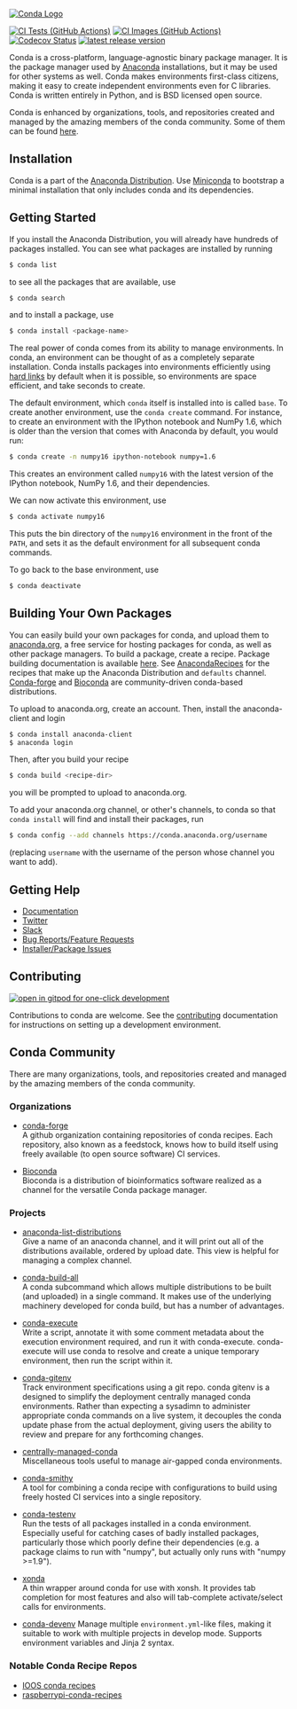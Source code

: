 [conda-logo]: https://s3.amazonaws.com/conda-dev/conda_logo.svg
[ci-tests-badge]: https://github.com/conda/conda/actions/workflows/ci.yml/badge.svg
[ci-images-badge]: https://github.com/conda/conda/actions/workflows/ci-images.yml/badge.svg
[codecov-badge]: https://img.shields.io/codecov/c/github/conda/conda/main.svg?label=coverage
[release-badge]: https://img.shields.io/github/release/conda/conda.svg
[gitpod]: https://gitpod.io/button/open-in-gitpod.svg

[![Conda Logo][conda-logo]](https://github.com/conda/conda)


[![CI Tests (GitHub Actions)][ci-tests-badge]](https://github.com/conda/conda/actions/workflows/ci.yml)
[![CI Images (GitHub Actions)][ci-images-badge]](https://github.com/conda/conda/actions/workflows/ci-images.yml)
[![Codecov Status][codecov-badge]](https://codecov.io/gh/conda/conda/branch/main)
[![latest release version][release-badge]](https://github.com/conda/conda/releases)

Conda is a cross-platform, language-agnostic binary package manager. It is the
package manager used by [Anaconda](https://www.anaconda.com/distribution/) installations, but it may be
used for other systems as well. Conda makes environments first-class
citizens, making it easy to create independent environments even for C
libraries. Conda is written entirely in Python, and is BSD licensed open
source.

Conda is enhanced by organizations, tools, and repositories created and managed by
the amazing members of the conda community. Some of them can be found
[here](https://github.com/conda/conda/wiki/Conda-Community).


## Installation

Conda is a part of the [Anaconda Distribution](https://repo.anaconda.com).
Use [Miniconda](https://docs.conda.io/en/latest/miniconda.html) to bootstrap a minimal installation
that only includes conda and its dependencies.


## Getting Started

If you install the Anaconda Distribution, you will already have hundreds of packages
installed. You can see what packages are installed by running

```bash
$ conda list
```

to see all the packages that are available, use

```bash
$ conda search
```

and to install a package, use

```bash
$ conda install <package-name>
```

The real power of conda comes from its ability to manage environments.
In conda, an environment can be thought of as a completely separate installation.
Conda installs packages into environments efficiently using [hard links](https://en.wikipedia.org/wiki/Hard_link) by default when it is possible, so
environments are space efficient, and take seconds to create.

The default environment, which `conda` itself is installed into is called
`base`. To create another environment, use the `conda create`
command. For instance, to create an environment with the IPython notebook and
NumPy 1.6, which is older than the version that comes with Anaconda by
default, you would run:

```bash
$ conda create -n numpy16 ipython-notebook numpy=1.6
```

This creates an environment called `numpy16` with the latest version of
the IPython notebook, NumPy 1.6, and their dependencies.

We can now activate this environment, use

```bash
$ conda activate numpy16
```

This puts the bin directory of the `numpy16` environment in the front of the
`PATH`, and sets it as the default environment for all subsequent conda commands.

To go back to the base environment, use

```bash
$ conda deactivate
```

## Building Your Own Packages

You can easily build your own packages for conda, and upload them
to [anaconda.org](https://anaconda.org), a free service for hosting
packages for conda, as well as other package managers.
To build a package, create a recipe. Package building documentation is available
[here](https://docs.conda.io/projects/conda-build/en/latest/).
See [AnacondaRecipes](https://github.com/AnacondaRecipes) for the recipes that make up the Anaconda Distribution and `defaults` channel.
[Conda-forge](https://conda-forge.org/feedstocks/) and [Bioconda](https://github.com/bioconda/bioconda-recipes) are community-driven conda-based distributions.

To upload to anaconda.org, create an account. Then, install the
anaconda-client and login

```bash
$ conda install anaconda-client
$ anaconda login
```

Then, after you build your recipe

```bash
$ conda build <recipe-dir>
```

you will be prompted to upload to anaconda.org.

To add your anaconda.org channel, or other's channels, to conda so
that `conda install` will find and install their packages, run

```bash
$ conda config --add channels https://conda.anaconda.org/username
```

(replacing `username` with the username of the person whose channel you want
to add).

## Getting Help

- [Documentation](https://docs.conda.io/projects/conda/en/latest)
- [Twitter](https://twitter.com/condaproject)
- [Slack](https://conda.slack.com)
- [Bug Reports/Feature Requests](https://github.com/conda/conda/issues)
- [Installer/Package Issues](https://github.com/ContinuumIO/anaconda-issues/issues)

## Contributing

[![open in gitpod for one-click development][gitpod]](https://gitpod.io/#https://github.com/conda/conda)

Contributions to conda are welcome. See the [contributing](CONTRIBUTING.md) documentation
for instructions on setting up a development environment.

## Conda Community
There are many organizations, tools, and repositories created and managed by the amazing members of the conda community.

### Organizations

- [conda-forge](https://conda-forge.org/)<br>
  A github organization containing repositories of conda recipes. Each repository, also known as a feedstock, knows how to build itself using freely available (to open source software) CI services.

- [Bioconda](https://bioconda.github.io/)<br>
  Bioconda is a distribution of bioinformatics software realized as a channel for the versatile Conda package manager.

### Projects

- [anaconda-list-distributions](https://github.com/pelson/anaconda-list-distributions)<br>
  Give a name of an anaconda channel, and it will print out all of the distributions available, ordered by upload date. This view is helpful for managing a complex channel.

- [conda-build-all](https://github.com/conda-tools/conda-build-all)<br>
  A conda subcommand which allows multiple distributions to be built (and uploaded) in a single command. It makes use of the underlying machinery developed for conda build, but has a number of advantages.

- [conda-execute](https://github.com/conda-tools/conda-execute)<br>
  Write a script, annotate it with some comment metadata about the execution environment required, and run it with conda-execute. conda-execute will use conda to resolve and create a unique temporary environment, then run the script within it.

- [conda-gitenv](https://github.com/SciTools/conda-gitenv)<br>
  Track environment specifications using a git repo. conda gitenv is a designed to simplify the deployment centrally managed conda environments. Rather than expecting a sysadimn to administer appropriate conda commands on a live system, it decouples the conda update phase from the actual deployment, giving users the ability to review and prepare for any forthcoming changes.

- [centrally-managed-conda](https://github.com/pelson/centrally-managed-conda)<br>
  Miscellaneous tools useful to manage air-gapped conda environments.

- [conda-smithy](https://github.com/conda-forge/conda-smithy)<br>
  A tool for combining a conda recipe with configurations to build using freely hosted CI services into a single repository.

- [conda-testenv](https://github.com/SciTools/conda-testenv)<br>
  Run the tests of all packages installed in a conda environment. Especially useful for catching cases of badly installed packages, particularly those which poorly define their dependencies (e.g. a package claims to run with "numpy", but actually only runs with "numpy >=1.9").

- [xonda](https://github.com/gforsyth/xonda)<br>
  A thin wrapper around conda for use with xonsh. It provides tab completion for most features and also will tab-complete activate/select calls for environments.

- [conda-devenv](https://github.com/ESSS/conda-devenv)
  Manage multiple `environment.yml`-like files, making it suitable to work with multiple projects in develop mode. Supports environment variables and Jinja 2 syntax.

### Notable Conda Recipe Repos

- [IOOS conda recipes](https://github.com/ioos/conda-recipes)
- [raspberrypi-conda-recipes](https://github.com/pelson/raspberrypi-conda-recipes)
